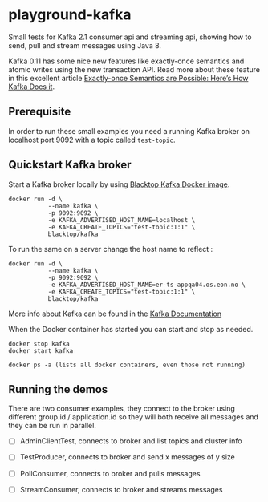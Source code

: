 # playground-kafka
Small tests for Kafka 2.1 consumer api and streaming api, 
showing how to send, pull and stream messages using Java 8.

Kafka 0.11 has some nice new features like exactly-once semantics
and atomic writes using the new transaction API.  Read more about
these feature in this excellent article 
[Exactly-once Semantics are Possible: Here’s How Kafka Does it](https://www.confluent.io/blog/exactly-once-semantics-are-possible-heres-how-apache-kafka-does-it/).

## Prerequisite 
In order to run these small examples you need a running Kafka broker on 
localhost port 9092 with a topic called ```test-topic```.

## Quickstart Kafka broker
Start a Kafka broker locally by using [Blacktop Kafka Docker image](https://hub.docker.com/r/blacktop/kafka/).

```
docker run -d \
           --name kafka \
           -p 9092:9092 \
           -e KAFKA_ADVERTISED_HOST_NAME=localhost \
           -e KAFKA_CREATE_TOPICS="test-topic:1:1" \
           blacktop/kafka
```

To run the same on a server change the host name to reflect :
```
docker run -d \
           --name kafka \
           -p 9092:9092 \
           -e KAFKA_ADVERTISED_HOST_NAME=er-ts-appqa04.os.eon.no \
           -e KAFKA_CREATE_TOPICS="test-topic:1:1" \
           blacktop/kafka
```
           
More info about Kafka can be found in the [Kafka Documentation](https://kafka.apache.org/documentation/)

When the Docker container has started you can start and stop as needed. 

```
docker stop kafka
docker start kafka

docker ps -a (lists all docker containers, even those not running)
```

## Running the demos
There are two consumer examples, they connect to the broker using different group.id / application.id
so they will both receive all messages and they can be run in parallel.

- [ ] AdminClientTest, connects to broker and list topics and cluster info
- [ ] TestProducer, connects to broker and send x messages of y size
- [ ] PollConsumer, connects to broker and pulls messages
- [ ] StreamConsumer, connects to broker and streams messages


 